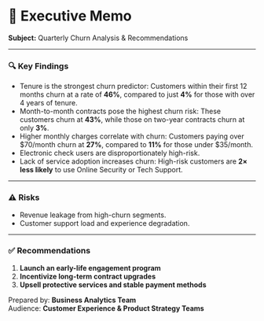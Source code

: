 # 📄 Executive Memo

**Subject:** Quarterly Churn Analysis & Recommendations

---

### 🔍 Key Findings

- Tenure is the strongest churn predictor: Customers within their first 12 months churn at a rate of **46%**, compared to just **4%** for those with over 4 years of tenure.
- Month-to-month contracts pose the highest churn risk: These customers churn at **43%**, while those on two-year contracts churn at only **3%**.
- Higher monthly charges correlate with churn: Customers paying over $70/month churn at **27%**, compared to **11%** for those under $35/month.
- Electronic check users are disproportionately high-risk.
- Lack of service adoption increases churn: High-risk customers are **2× less likely** to use Online Security or Tech Support.

---

### ⚠️ Risks

- Revenue leakage from high-churn segments.
- Customer support load and experience degradation.

---

### ✅ Recommendations

1. **Launch an early-life engagement program**
2. **Incentivize long-term contract upgrades**
3. **Upsell protective services and stable payment methods**

Prepared by: **Business Analytics Team**  
Audience: **Customer Experience & Product Strategy Teams**
